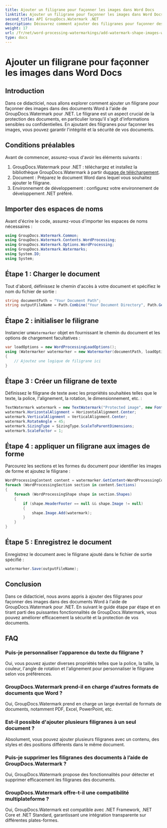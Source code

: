 ```yaml
---
title: Ajouter un filigrane pour façonner les images dans Word Docs
linktitle: Ajouter un filigrane pour façonner les images dans Word Docs
second_title: API GroupDocs.Watermark .NET
description: Découvrez comment ajouter des filigranes pour façonner des images dans des documents Word à l'aide de GroupDocs.Watermark pour .NET. Améliorez la sécurité des documents avec ce didacticiel.
weight: 17
url: /fr/net/word-processing-watermarkings/add-watermark-shape-images-word-docs/
type: docs
---
```

# Ajouter un filigrane pour façonner les images dans Word Docs

## Introduction
Dans ce didacticiel, nous allons explorer comment ajouter un filigrane pour façonner des images dans des documents Word à l'aide de GroupDocs.Watermark pour .NET. Le filigrane est un aspect crucial de la protection des documents, en particulier lorsqu'il s'agit d'informations sensibles ou confidentielles. En ajoutant des filigranes pour façonner les images, vous pouvez garantir l'intégrité et la sécurité de vos documents.
## Conditions préalables
Avant de commencer, assurez-vous d'avoir les éléments suivants :
1.  GroupDocs.Watermark pour .NET : téléchargez et installez la bibliothèque GroupDocs.Watermark à partir du[page de téléchargement](https://releases.groupdocs.com/Watermark/net/).
2. Document : Préparez le document Word dans lequel vous souhaitez ajouter le filigrane.
3. Environnement de développement : configurez votre environnement de développement .NET préféré.
## Importer des espaces de noms
Avant d'écrire le code, assurez-vous d'importer les espaces de noms nécessaires :
```csharp
using GroupDocs.Watermark.Common;
using GroupDocs.Watermark.Contents.WordProcessing;
using GroupDocs.Watermark.Options.WordProcessing;
using GroupDocs.Watermark.Watermarks;
using System.IO;
using System;
```
## Étape 1 : Charger le document
Tout d'abord, définissez le chemin d'accès à votre document et spécifiez le nom du fichier de sortie :
```csharp
string documentPath = "Your Document Path";
string outputFileName = Path.Combine("Your Document Directory", Path.GetFileName(documentPath));
```
## Étape 2 : initialiser le filigrane
 Instancier un`Watermarker` objet en fournissant le chemin du document et les options de chargement facultatives :
```csharp
var loadOptions = new WordProcessingLoadOptions();
using (Watermarker watermarker = new Watermarker(documentPath, loadOptions))
{
    // Ajoutez une logique de filigrane ici
}
```
## Étape 3 : Créer un filigrane de texte
Définissez le filigrane de texte avec les propriétés souhaitées telles que le texte, la police, l'alignement, la rotation, le dimensionnement, etc. :
```csharp
TextWatermark watermark = new TextWatermark("Protected image", new Font("Arial", 8));
watermark.HorizontalAlignment = HorizontalAlignment.Center;
watermark.VerticalAlignment = VerticalAlignment.Center;
watermark.RotateAngle = 45;
watermark.SizingType = SizingType.ScaleToParentDimensions;
watermark.ScaleFactor = 1;
```
## Étape 4 : appliquer un filigrane aux images de forme
Parcourez les sections et les formes du document pour identifier les images de forme et ajoutez le filigrane :
```csharp
WordProcessingContent content = watermarker.GetContent<WordProcessingContent>();
foreach (WordProcessingSection section in content.Sections)
{
    foreach (WordProcessingShape shape in section.Shapes)
    {
        if (shape.HeaderFooter == null && shape.Image != null)
        {
            shape.Image.Add(watermark);
        }
    }
}
```
## Étape 5 : Enregistrez le document
Enregistrez le document avec le filigrane ajouté dans le fichier de sortie spécifié :
```csharp
watermarker.Save(outputFileName);
```

## Conclusion
Dans ce didacticiel, nous avons appris à ajouter des filigranes pour façonner des images dans des documents Word à l'aide de GroupDocs.Watermark pour .NET. En suivant le guide étape par étape et en tirant parti des puissantes fonctionnalités de GroupDocs.Watermark, vous pouvez améliorer efficacement la sécurité et la protection de vos documents.
## FAQ
### Puis-je personnaliser l’apparence du texte du filigrane ?
Oui, vous pouvez ajuster diverses propriétés telles que la police, la taille, la couleur, l'angle de rotation et l'alignement pour personnaliser le filigrane selon vos préférences.
### GroupDocs.Watermark prend-il en charge d’autres formats de documents que Word ?
Oui, GroupDocs.Watermark prend en charge un large éventail de formats de documents, notamment PDF, Excel, PowerPoint, etc.
### Est-il possible d'ajouter plusieurs filigranes à un seul document ?
Absolument, vous pouvez ajouter plusieurs filigranes avec un contenu, des styles et des positions différents dans le même document.
### Puis-je supprimer les filigranes des documents à l’aide de GroupDocs.Watermark ?
Oui, GroupDocs.Watermark propose des fonctionnalités pour détecter et supprimer efficacement les filigranes des documents.
### GroupDocs.Watermark offre-t-il une compatibilité multiplateforme ?
Oui, GroupDocs.Watermark est compatible avec .NET Framework, .NET Core et .NET Standard, garantissant une intégration transparente sur différentes plates-formes.